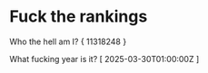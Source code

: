 # Fuck the rankings

Who the hell am I?
{ 11318248 }

What fucking year is it?
[ 2025-03-30T01:00:00Z ]

